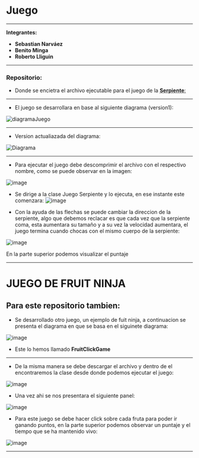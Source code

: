 # Juego
---

**Integrantes:**
- **Sebastian Narváez**
- **Benito Minga**
- **Roberto Lliguin**

---

### Repositorio:
- Donde se encietra el archivo ejecutable para el juego de la <abbr title="Hyper Text Markup Language">**Serpiente**:</abbr>

---
- El juego se desarrollara en base al siguiente diagrama (version1):

![diagramaJuego](https://github.com/user-attachments/assets/a5d628d4-fe8c-4f55-b4e6-a9faa960aa50)

---
- Version actualiazada del diagrama:
  
![Diagrama](https://github.com/user-attachments/assets/0ad605d9-f9c6-4bca-b2f6-8ce6d4ef60a5)

---
- Para ejecutar el juego debe descomprimir el archivo con el respectivo nombre, como se puede observar en la imagen:

![image](https://github.com/user-attachments/assets/fcdba9b0-aa19-40b9-aead-86b9171abc69)

- Se dirige a la clase Juego Serpiente y lo ejecuta, en ese instante este comenzara:
![image](https://github.com/user-attachments/assets/a86de08e-3d74-4b51-b695-123e9b796721)

- Con la ayuda de las flechas se puede cambiar la direccion de la serpiente, algo que debemos reclacar es que cada vez que la serpiente coma, esta aumentara su tamaño y a su vez la velocidad aumentara, el juego termina cuando chocas con el mismo cuerpo de la serpiente:

![image](https://github.com/user-attachments/assets/72f9a3f4-3ca0-469c-b5ee-12b452063a24)


En la parte superior podemos visualizar el puntaje

---

# JUEGO DE FRUIT NINJA

Para este repositorio tambien:
---
- Se desarrollado otro juego, un ejemplo de fuit ninja, a continuacion se presenta el diagrama en que se basa en el siguinete diagrama:  

![image](https://github.com/user-attachments/assets/a0fd4ba3-7c27-4507-b4bb-0064ff3d64bf)

- Este lo hemos llamado **FruitClickGame**
---

- De la misma manera se debe descargar el archivo y dentro de el encontraremos la clase desde donde podemos ejecutar el juego:

![image](https://github.com/user-attachments/assets/2ca2ab99-79cd-44ab-8a15-e803d1a1fedb)


- Una vez ahi se nos presentara el siguiente panel:

![image](https://github.com/user-attachments/assets/dc3a117e-74c8-416f-8644-16b7a8fe706f)


- Para este juego se debe hacer click sobre cada fruta para poder ir ganando puntos, en la parte superior podemos observar un puntaje y el tiempo que se ha mantenido vivo:

![image](https://github.com/user-attachments/assets/6018f1a5-0c4c-4cb1-97d0-035dc7476f36)

---

